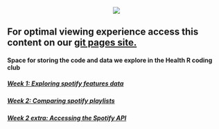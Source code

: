 <p align="center">
  <img src="https://github.com/DataS-DH/R-coding-club/blob/master/SetupDocs/rcodingclubskinny.png"/>
</p>

## For optimal viewing experience access this content on our [git pages site.](https://datas-dh.github.io/R-coding-club/)


#### Space for storing the code and data we explore in the Health R coding club


##### [Week 1: Exploring spotify features data](http://htmlpreview.github.com/?https://github.com/DataS-DH/R-coding-club/blob/master/Week1/Spotify_songs.html)

##### [Week 2: Comparing spotify playlists](http://htmlpreview.github.io/?https://github.com/DataS-DH/R-coding-club/blob/master/Week2)
##### [Week 2 extra: Accessing the Spotify API](http://htmlpreview.github.io/?https://github.com/DataS-DH/R-coding-club/blob/master/Week2/AccessingAPI.html)
